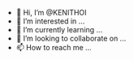 - 👋 Hi, I’m @KENITHOI
- 👀 I’m interested in ...
- 🌱 I’m currently learning ...
- 💞️ I’m looking to collaborate on ...
- 📫 How to reach me ...

<!---
KENITHOI/KENITHOI is a ✨ special ✨ repository because its `README.md` (this file) appears on your GitHub profile.
You can click the Preview link to take a look at your changes.
--->
